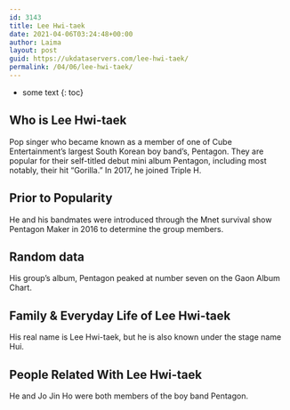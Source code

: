 ```yaml
---
id: 3143
title: Lee Hwi-taek
date: 2021-04-06T03:24:48+00:00
author: Laima
layout: post
guid: https://ukdataservers.com/lee-hwi-taek/
permalink: /04/06/lee-hwi-taek/
---
```


* some text
{: toc}


## Who is Lee Hwi-taek
                  
                  
                  
Pop singer who became known as a member of one of Cube Entertainment&#8217;s largest South Korean boy band&#8217;s, Pentagon. They are popular for their self-titled debut mini album Pentagon, including most notably, their hit &#8220;Gorilla.&#8221; In 2017, he joined Triple H.
                  
              
            
              
            
                
                
                
## Prior to Popularity
                  
                  
                  
He and his bandmates were introduced through the Mnet survival show Pentagon Maker in 2016 to determine the group members.
                  
              
            
              
            
                
                
                
## Random data
                  
                  
                  
His group&#8217;s album, Pentagon peaked at number seven on the Gaon Album Chart.
                  
              
            
              
            
                
                
                
## Family & Everyday Life of Lee Hwi-taek
                  
                  
                  
His real name is Lee Hwi-taek, but he is also known under the stage name Hui.
                  
              
            
              
            
                
                
                
## People Related With Lee Hwi-taek
                  
                  
                  
He and Jo Jin Ho were both members of the boy band Pentagon.
                  
              
            
              
            
                
              
            
              
              
            
            
              
            
          
          
          